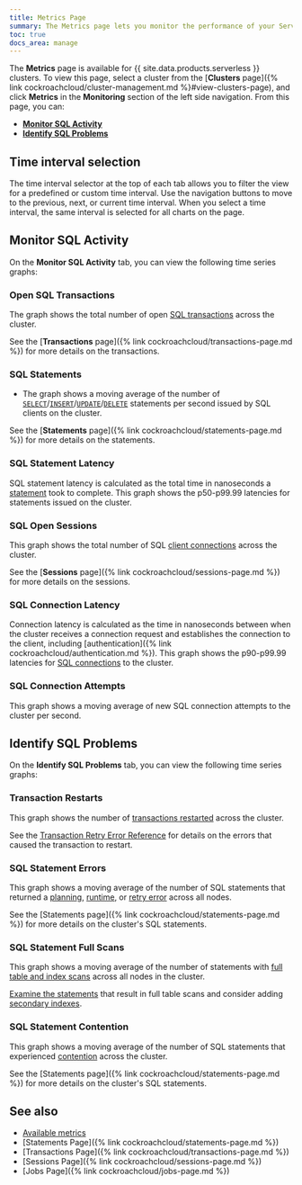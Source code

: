 ```yaml
---
title: Metrics Page
summary: The Metrics page lets you monitor the performance of your Serverless cluster's SQL queries.
toc: true
docs_area: manage
---
```


The **Metrics** page is available for {{ site.data.products.serverless }} clusters. To view this page, select a cluster from the [**Clusters** page]({% link cockroachcloud/cluster-management.md %}#view-clusters-page), and click **Metrics** in the **Monitoring** section of the left side navigation. From this page, you can:

- [**Monitor SQL Activity**](#monitor-sql-activity)
- [**Identify SQL Problems**](#identify-sql-problems)

## Time interval selection

The time interval selector at the top of each tab allows you to filter the view for a predefined or custom time interval. Use the navigation buttons to move to the previous, next, or current time interval. When you select a time interval, the same interval is selected for all charts on the page.

## Monitor SQL Activity

On the **Monitor SQL Activity** tab, you can view the following time series graphs:

### Open SQL Transactions

The graph shows the total number of open [SQL transactions](https://www.cockroachlabs.com/docs/{{site.current_cloud_version}}/transactions) across the cluster.

See the [**Transactions** page]({% link cockroachcloud/transactions-page.md %}) for more details on the transactions.

### SQL Statements

- The graph shows a moving average of the number of [`SELECT`](https://www.cockroachlabs.com/docs/{{site.current_cloud_version}}/selection-queries)/[`INSERT`](https://www.cockroachlabs.com/docs/{{site.current_cloud_version}}/insert)/[`UPDATE`](https://www.cockroachlabs.com/docs/{{site.current_cloud_version}}/update)/[`DELETE`](https://www.cockroachlabs.com/docs/{{site.current_cloud_version}}/delete) statements per second issued by SQL clients on the cluster.

See the [**Statements** page]({% link cockroachcloud/statements-page.md %}) for more details on the statements.

### SQL Statement Latency

SQL statement latency is calculated as the total time in nanoseconds a [statement](https://www.cockroachlabs.com/docs/{{site.current_cloud_version}}/sql-statements) took to complete. This graph shows the p50-p99.99 latencies for statements issued on the cluster.

### SQL Open Sessions

This graph shows the total number of SQL [client connections](https://www.cockroachlabs.com/docs/{{site.current_cloud_version}}/show-sessions) across the cluster.

See the [**Sessions** page]({% link cockroachcloud/sessions-page.md %}) for more details on the sessions.

### SQL Connection Latency

Connection latency is calculated as the time in nanoseconds between when the cluster receives a connection request and establishes the connection to the client, including [authentication]({% link cockroachcloud/authentication.md %}). This graph shows the p90-p99.99 latencies for [SQL connections](https://www.cockroachlabs.com/docs/{{site.current_cloud_version}}/show-sessions) to the cluster.

### SQL Connection Attempts

This graph shows a moving average of new SQL connection attempts to the cluster per second.

## Identify SQL Problems

On the **Identify SQL Problems** tab, you can view the following time series graphs:

### Transaction Restarts

This graph shows the number of [transactions restarted](https://www.cockroachlabs.com/docs/{{site.current_cloud_version}}/common-errors#restart-transaction) across the cluster.

See the [Transaction Retry Error Reference](https://www.cockroachlabs.com/docs/{{site.current_cloud_version}}/transaction-retry-error-reference) for details on the errors that caused the transaction to restart.

### SQL Statement Errors

This graph shows a moving average of the number of SQL statements that returned a [planning](https://www.cockroachlabs.com/docs/{{site.current_cloud_version}}/architecture/sql-layer#sql-parser-planner-executor), [runtime](https://www.cockroachlabs.com/docs/{{site.current_cloud_version}}/architecture/sql-layer#sql-parser-planner-executor), or [retry error](https://www.cockroachlabs.com/docs/{{site.current_cloud_version}}/transactions#error-handling) across all nodes.

See the [Statements page]({% link cockroachcloud/statements-page.md %}) for more details on the cluster's SQL statements.

### SQL Statement Full Scans 

This graph shows a moving average of the number of statements with [full table and index scans](https://www.cockroachlabs.com/docs/{{site.current_cloud_version}}/show-full-table-scans) across all nodes in the cluster.

[Examine the statements](https://www.cockroachlabs.com/docs/{{site.current_cloud_version}}/sql-tuning-with-explain) that result in full table scans and consider adding [secondary indexes](https://www.cockroachlabs.com/docs/{{site.current_cloud_version}}/schema-design-indexes#create-a-secondary-index).

### SQL Statement Contention 

This graph shows a moving average of the number of SQL statements that experienced [contention](https://www.cockroachlabs.com/docs/{{site.current_cloud_version}}/performance-best-practices-overview#transaction-contention) across the cluster.

See the [Statements page]({% link cockroachcloud/statements-page.md %}) for more details on the cluster's SQL statements.

## See also

- [Available metrics](https://www.cockroachlabs.com/docs/{{site.current_cloud_version}}/ui-custom-chart-debug-page?filters=metric-names-serverless#available-metrics)
- [Statements Page]({% link cockroachcloud/statements-page.md %})
- [Transactions Page]({% link cockroachcloud/transactions-page.md %})
- [Sessions Page]({% link cockroachcloud/sessions-page.md %})
- [Jobs Page]({% link cockroachcloud/jobs-page.md %})
